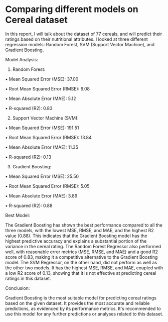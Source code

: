 # Comparing different models on Cereal dataset
In this report, I will talk about the dataset of 77 cereals, and will predict their ratings based on their nutritional attributes. I looked at three different regression models: Random Forest, SVM (Support Vector Machine), and Gradient Boosting. 

Model Analysis:
1. Random Forest:

•	Mean Squared Error (MSE): 37.00

•	Root Mean Squared Error (RMSE): 6.08

•	Mean Absolute Error (MAE): 5.12

•	R-squared (R2): 0.83

 
2. Support Vector Machine (SVM):
   
•	Mean Squared Error (MSE): 191.51

•	Root Mean Squared Error (RMSE): 13.84

•	Mean Absolute Error (MAE): 11.35

•	R-squared (R2): 0.13

 
3. Gradient Boosting:
   
•	Mean Squared Error (MSE): 25.50

•	Root Mean Squared Error (RMSE): 5.05

•	Mean Absolute Error (MAE): 3.89

•	R-squared (R2): 0.88

 
Best Model:

The Gradient Boosting has shown the best performance compared to all the three models, with the lowest MSE, RMSE, and MAE, and the highest R2 value (0.88). This indicates that the Gradient Boosting model has the highest predictive accuracy and explains a substantial portion of the variance in the cereal rating.
 The Random Forest Regressor also performed well, with reasonable error metrics (MSE, RMSE, and MAE) and a good R2 score of 0.83, making it a competitive alternative to the Gradient Boosting model. The SVM Regressor, on the other hand, did not perform as well as the other two models. It has the highest MSE, RMSE, and MAE, coupled with a low R2 score of 0.13, showing that it is not effective at predicting cereal ratings in this dataset.
 
Conclusion: 

Gradient Boosting is the most suitable model for predicting cereal ratings based on the given dataset. It provides the most accurate and reliable predictions, as evidenced by its performance metrics. It's recommended to use this model for any further predictions or analyses related to this dataset. 
